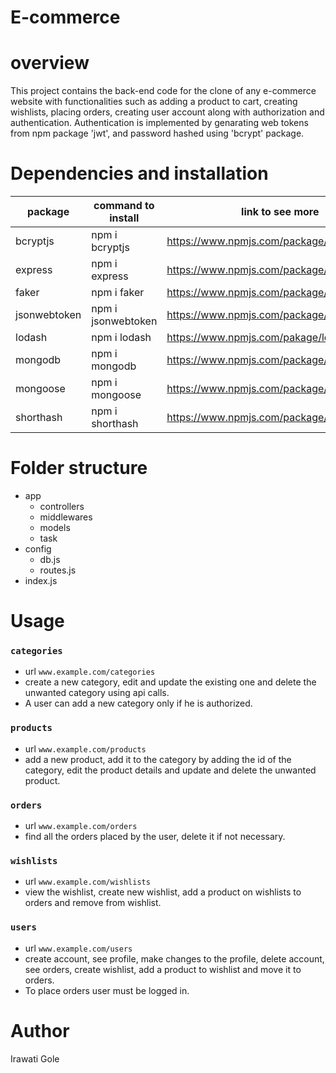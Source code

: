 # E-commerce

# overview
This project contains the back-end code for the clone of any e-commerce website with functionalities such as adding a product to cart, creating wishlists, placing orders, creating user account along with authorization and authentication. Authentication is implemented by genarating web tokens from npm package 'jwt', and password hashed using 'bcrypt' package.

# Dependencies and installation
| package | command to install | link to see more |
| ------- | ------------------ | ---------------- |
| bcryptjs | npm i bcryptjs    | https://www.npmjs.com/package/bcryptjs |
| express | npm i express | https://www.npmjs.com/package/express |
| faker | npm i faker| https://www.npmjs.com/package/faker |
| jsonwebtoken | npm i jsonwebtoken | https://www.npmjs.com/package/jsonwebtoken |
| lodash | npm i lodash | https://www.npmjs.com/pakage/lodash |
| mongodb | npm i mongodb | https://www.npmjs.com/package/mongodb |
| mongoose | npm i mongoose | https://www.npmjs.com/package/mongoose
| shorthash | npm i shorthash | https://www.npmjs.com/package/shortash |


# Folder structure
- app
  - controllers
  - middlewares
  - models
  - task
- config
  - db.js
  - routes.js
- index.js
# Usage
### ` categories `
  - url ` www.example.com/categories `
  - create a new category, edit and update the existing one and delete the unwanted category using api calls.
  - A user can add a new category only if he is authorized.
### ` products `
  - url ` www.example.com/products `
  - add a new product, add it to the category by adding the id of the category, edit the product details and update and delete the unwanted product.
### ` orders `
  - url ` www.example.com/orders `
  - find all the orders placed by the user, delete it if not necessary.
### ` wishlists `
  - url ` www.example.com/wishlists `
  - view the wishlist, create new wishlist, add a product on wishlists to orders and remove from wishlist.
### ` users `
  - url `www.example.com/users `
  - create account, see profile, make changes to the profile, delete account, see orders, create wishlist, add a product to wishlist and move it to orders.
  - To place orders user must be logged in.
# Author
Irawati Gole
